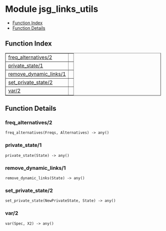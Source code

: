

# Module jsg_links_utils #
* [Function Index](#index)
* [Function Details](#functions)

<a name="index"></a>

## Function Index ##


<table width="100%" border="1" cellspacing="0" cellpadding="2" summary="function index"><tr><td valign="top"><a href="#freq_alternatives-2">freq_alternatives/2</a></td><td></td></tr><tr><td valign="top"><a href="#private_state-1">private_state/1</a></td><td></td></tr><tr><td valign="top"><a href="#remove_dynamic_links-1">remove_dynamic_links/1</a></td><td></td></tr><tr><td valign="top"><a href="#set_private_state-2">set_private_state/2</a></td><td></td></tr><tr><td valign="top"><a href="#var-2">var/2</a></td><td></td></tr></table>


<a name="functions"></a>

## Function Details ##

<a name="freq_alternatives-2"></a>

### freq_alternatives/2 ###

`freq_alternatives(Freqs, Alternatives) -> any()`

<a name="private_state-1"></a>

### private_state/1 ###

`private_state(State) -> any()`

<a name="remove_dynamic_links-1"></a>

### remove_dynamic_links/1 ###

`remove_dynamic_links(State) -> any()`

<a name="set_private_state-2"></a>

### set_private_state/2 ###

`set_private_state(NewPrivateState, State) -> any()`

<a name="var-2"></a>

### var/2 ###

`var(Spec, X2) -> any()`

